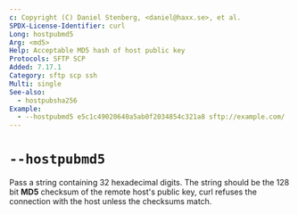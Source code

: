 ```yaml
---
c: Copyright (C) Daniel Stenberg, <daniel@haxx.se>, et al.
SPDX-License-Identifier: curl
Long: hostpubmd5
Arg: <md5>
Help: Acceptable MD5 hash of host public key
Protocols: SFTP SCP
Added: 7.17.1
Category: sftp scp ssh
Multi: single
See-also:
  - hostpubsha256
Example:
  - --hostpubmd5 e5c1c49020640a5ab0f2034854c321a8 sftp://example.com/
---
```


# `--hostpubmd5`

Pass a string containing 32 hexadecimal digits. The string should be the 128
bit **MD5** checksum of the remote host's public key, curl refuses the
connection with the host unless the checksums match.
